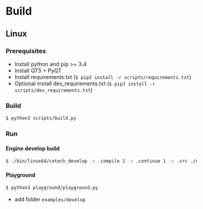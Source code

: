 # Build

## Linux

### Prerequisites

* Install python and pip >= 3.4
* Install QT5 + PyQT
* Install requirements.txt (```$ pip3 install -r scripts/requirements.txt```)
* Optional install dev_requirements.txt (```$ pip3 install -r scripts/dev_requirements.txt```)

### Build

```bash
$ python3 scripts/build.py
```

### Run

#### Engine develop build

```bash
$ ./bin/linux64/cetech_develop -s .compile 1 -s .continue 1 -s .src ./examples/develop/src -s .build ./examples/develop/build
```

#### Playground

```bash
$ python3 playground/playground.py
```
* add folder `examples/develop`